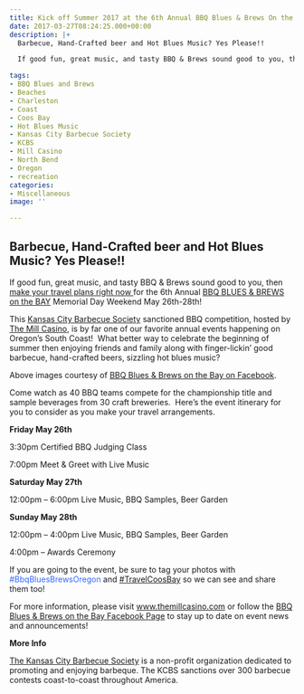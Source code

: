 ```yaml
---
title: Kick off Summer 2017 at the 6th Annual BBQ Blues & Brews On the Bay!
date: 2017-03-27T08:24:25.000+00:00
description: |+
  Barbecue, Hand-Crafted beer and Hot Blues Music? Yes Please!!

  If good fun, great music, and tasty BBQ & Brews sound good to you, then make your travel plans right now for the 6th Annual BBQ BLUES & BREWS on the BAY Memorial Day Weekend May 26th-28th!

tags:
- BBQ Blues and Brews
- Beaches
- Charleston
- Coast
- Coos Bay
- Hot Blues Music
- Kansas City Barbecue Society
- KCBS
- Mill Casino
- North Bend
- Oregon
- recreation
categories:
- Miscellaneous
image: ''

---
```

<h2 style="text-align: left;">
Barbecue, Hand-Crafted beer and Hot Blues Music? Yes Please!!
</h2>

<p style="text-align: left;">
If good fun, great music, and tasty BBQ & Brews sound good to you, then <a href="/lodging/">make your travel plans right now </a>for the 6th Annual <a href="https://www.facebook.com/BbqBluesBrewsOnTheBay" target="_blank">BBQ BLUES & BREWS on the BAY</a> Memorial Day Weekend May 26th-28th!
</p>

<p style="text-align: left;">
This <a href="http://www.kcbs.us/" target="_blank">Kansas City Barbecue Society</a> sanctioned BBQ competition, hosted by <a href="http://www.themillcasino.com/" target="_blank">The Mill Casino</a>, is by far one of our favorite annual events happening on Oregon’s South Coast!  What better way to celebrate the beginning of summer then enjoying friends and family along with finger-lickin’ good barbecue, hand-crafted beers, sizzling hot blues music?
</p>

Above images courtesy of [BBQ Blues & Brews on the Bay on Facebook](https://www.facebook.com/pg/BbqBluesBrewsOnTheBay/photos/?ref=page_internal).

Come watch as 40 BBQ teams compete for the championship title and sample beverages from 30 craft breweries.  Here’s the event itinerary for you to consider as you make your travel arrangements.

**Friday May 26th**

3:30pm Certified BBQ Judging Class

7:00pm Meet & Greet with Live Music

**Saturday May 27th**

12:00pm – 6:00pm Live Music, BBQ Samples, Beer Garden

**Sunday May 28th**

12:00pm – 4:00pm Live Music, BBQ Samples, Beer Garden

4:00pm – Awards Ceremony

If you are going to the event, be sure to tag your photos with <span style="color: #3366ff;">#BbqBluesBrewsOregon</span> and [#TravelCoosBay](https://www.instagram.com/explore/tags/travelcoosbay/) so we can see and share them too!

For more information, please visit <a href="http://www.themillcasino.com/entertainment/" target="_blank">www.themillcasino.com</a> or follow the <a href="https://www.facebook.com/BbqBluesBrewsOnTheBay" target="_blank">BBQ Blues & Brews on the Bay Facebook Page</a> to stay up to date on event news and announcements!

**More Info**

<a href="http://www.kcbs.us/" target="_blank">The Kansas City Barbecue Society</a> is a non-profit organization dedicated to promoting and enjoying barbeque. The KCBS sanctions over 300 barbecue contests coast-to-coast throughout America.